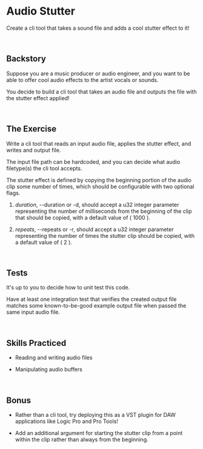 # Audio Stutter
Create a cli tool that takes a sound file and adds a cool stutter effect to it!

<br/>

## Backstory
Suppose you are a music producer or audio engineer, and you want to be able to offer cool audio effects to the artist vocals or sounds.

You decide to build a cli tool that takes an audio file and outputs the file with the stutter effect applied!

<br/>

## The Exercise
Write a cli tool that reads an input audio file, applies the stutter effect, and writes and output file.

The input file path can be hardcoded, and you can decide what audio filetype(s) the cli tool accepts.

The stutter effect is defined by copying the beginning portion of the audio clip some number of times, which should be configurable with two optional flags.

1) _duration_, --duration or -d, should accept a u32 integer parameter representing the number of milliseconds from the beginning of the clip that should be copied, with a default value of ( 1000 ). 

2) _repeats_, --repeats or -r, should accept a u32 integer parameter representing the number of times the stutter clip should be copied, with a default value of ( 2 ). 

<br/>

## Tests
It's up to you to decide how to unit test this code.

Have at least one integration test that verifies the created output file matches some known-to-be-good example output file when passed the same input audio file.

<br/>

## Skills Practiced

- Reading and writing audio files

- Manipulating audio buffers

<br/>

## Bonus
- Rather than a cli tool, try deploying this as a VST plugin for DAW applications like Logic Pro and Pro Tools!

- Add an additional argument for starting the stutter clip from a point within the clip rather than always from the beginning.
